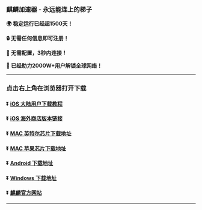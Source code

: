 ### 麒麟加速器 - 永远能连上的梯子
**:earth_africa: 稳定运行已经超1500天！**

**:lock: 无需任何信息即可注册！**

**:rocket: 无需配置，3秒内连接！**

**:man: 已经助力2000W+用户解锁全球网络！**

---
### 点击右上角在浏览器打开下载
#### :arrow_double_down: [iOS 大陆用户下载教程](https://h5.efgshgkss.xyz/pages/download/download)
#### :arrow_double_down: [iOS 海外商店版本链接](https://apps.apple.com/us/app/id6444905068)
#### :arrow_double_down: [MAC 英特尔芯片下载地址](https://alist.efgshgkss.xyz/d/local/app/qilin-setup-mac-x64-v1.0.4.dmg?sign=EQCM_hBbdIUJRAoc4bhIsl4eVnaL7j6EMd3H4fZWxCA=:0)
#### :arrow_double_down: [MAC 苹果芯片下载地址](https://alist.efgshgkss.xyz/d/local/app/qilin-setup-mac-arm64-v1.0.4.dmg?sign=1H4euDNWGySmMD9ZYr_9gwoWTOlX8wbK-9G15EEu_3w=:0)
#### :arrow_double_down: [Android 下载地址](https://alist.efgshgkss.xyz/d/local/app/qinlin-v1.0.3.apk?sign=oRevialZNYF8YwjYRuQ134ztRNaiydRY9Jotbq14_KA=:0)
#### :arrow_double_down: [Windows 下载地址](https://alist.efgshgkss.xyz/d/local/app/qilin-setup-win-x64-v1.0.4.exe?sign=CO5npmAnUJ8V8q5LUZax5sdJnzk_rHGn7lsdfh_H3oI=:0)

#### :arrow_double_down: [麒麟官方网站](https://h5.efgshgkss.xyz)
---

